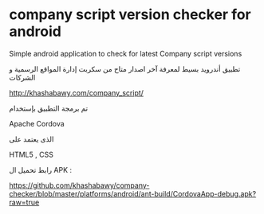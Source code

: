 ﻿company script version checker for android
==========================================

Simple android application to check for latest Company script versions

تطبيق أندرويد بسيط لمعرفة آخر اصدار متاح من سكربت إدارة المواقع الرسمية و الشركات

http://khashabawy.com/company_script/


تم برمجة التطبيق بإستخدام

Apache Cordova

الذى يعتمد على

HTML5 , CSS



رابط تحميل ال APK :

https://github.com/khashabawy/company-checker/blob/master/platforms/android/ant-build/CordovaApp-debug.apk?raw=true
